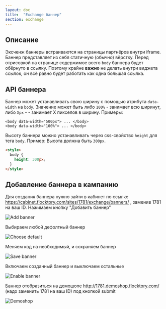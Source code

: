 ```yaml
---
layout: doc
title:  "Exchange баннер"
section: exchange
---
```


## Описание
Эксченж баннеры встраиваются на страницы партнёров внутри iframe. Баннер представляет из себя статичную (обычно) вёрстку.
Перед отрисовкой на странице содержимое всего `body` баннера будет обёрнуто в ссылку.
Поэтому крайне **важно** не делать внутри виджета ссылок, он всё равно будет работать как одна большая ссылка.

## API баннера
Баннер может устанавливать свою ширину с помощью атрибута `data-width` на `body`. Значение может быть либо `100%` - занимает всю ширинут, либо `Xpx` - - занимает X пикселов в ширину. Примеры:

```
<body data-width="500px"> ... </body>
<body data-width="100%"> ... </body>
```

Высоту баннера можно устанавливать через css-свойство `height` для тега `body`. Пример: Высота должна быть `300px`.

```html
<style>
  body {
    height: 300px;
  }
</style>
```

## Добавление баннера в кампанию
Для создания баннера нужно зайти в кабинет по ссылке https://cabinet.flocktory.com/sites/1781/exchange/banners/ , заменив 1781 на ваш ID. Нажимаем кнопку "Добавить баннер"

![Add banner](https://assets.flocktory.com/uploads/clients/1791/7a4a82fe-5a48-42b8-968e-32921e8ffb9f_D9D335E80BEE4B8A6F10F6CDA265F80E.png)

Выбираем любой дефолтный баннер

![Choose default](https://assets.flocktory.com/uploads/clients/1791/85724d1d-6e55-48f6-8dc1-93e14a3ddc7b_84608641803398E6B2903C5ACDBCE325.png)

Меняем код на необходимый, и сохраняем баннер

![Save banner](https://assets.flocktory.com/uploads/clients/1791/c1b597dc-9dcd-4f39-bf8a-238c162c005b_43F6AAF11A505FF5E59172EDF67AC019.png)

Включаем созданный баннер и выключаем остальные

![Enable banner](https://assets.flocktory.com/uploads/clients/1791/9b3d2faa-f47a-43b8-8db9-9a482aece198_63FC1ECA0C3BBF4AA041635485546151.png)

Баннер отобразиться на демошопе <http://1781.demoshop.flocktory.com/> (надо заменить 1781 на ваш ID) под кнопкой submit

![Demoshop](https://assets.flocktory.com/uploads/clients/1791/f15a73e4-7a84-4238-bfd8-176a6ad33024_3465F48706EC672DF0DA2481C39ADE43.png)
